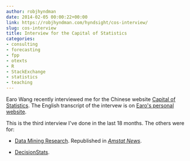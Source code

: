 ```yaml
---
author: robjhyndman
date: 2014-02-05 00:00:22+00:00
link: https://robjhyndman.com/hyndsight/cos-interview/
slug: cos-interview
title: Interview for the Capital of Statistics
categories:
- consulting
- forecasting
- fpp
- otexts
- R
- StackExchange
- statistics
- teaching
---
```


Earo Wang recently interviewed me for the Chinese website [Capital of Statistics](http://cos.name/2014/02/cos-interview-rob-j-hyndman/). The English transcript of the intervew is on [Earo's personal website](http://web.archive.org/web/20150413182455/http://earo.me/2014/01/interview-with-rob/).

This is the third interview I've done in the last 18 months. The others were for:




    
  * [Data Mining Research](http://www.dataminingblog.com/data-mining-interview-rob-hyndman/). Republished in [_Amstat News_](http://magazine.amstat.org/blog/2011/12/01/qasitedec11/).

    
  * [DecisionStats](http://www.decisionstats.com/interview-rob-j-hyndman-forecasting-expert-rstats/).




